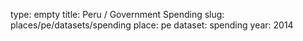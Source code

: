 type: empty
title: Peru / Government Spending
slug: places/pe/datasets/spending
place: pe
dataset: spending
year: 2014
